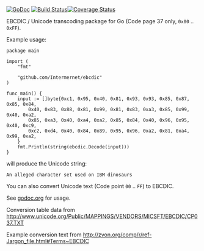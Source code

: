 [![GoDoc](https://godoc.org/github.com/Intermernet/ebcdic?status.png)](https://godoc.org/github.com/Intermernet/ebcdic) [![Build Status](https://drone.io/github.com/Intermernet/ebcdic/status.png)](https://drone.io/github.com/Intermernet/ebcdic/latest)[![Coverage Status](https://coveralls.io/repos/Intermernet/ebcdic/badge.png?branch=master)](https://coveralls.io/r/Intermernet/ebcdic?branch=master)

EBCDIC / Unicode transcoding package for Go (Code page 37 only, `0x00` .. `0xFF`).

Example usage:

    package main
    
    import (
    	"fmt"
    
    	"github.com/Intermernet/ebcdic"
    )

    func main() {
    	input := []byte{0xc1, 0x95, 0x40, 0x81, 0x93, 0x93, 0x85, 0x87, 0x85, 0x84,
    		0x40, 0x83, 0x88, 0x81, 0x99, 0x81, 0x83, 0xa3, 0x85, 0x99, 0x40, 0xa2,
    		0x85, 0xa3, 0x40, 0xa4, 0xa2, 0x85, 0x84, 0x40, 0x96, 0x95, 0x40, 0xc9,
    		0xc2, 0xd4, 0x40, 0x84, 0x89, 0x95, 0x96, 0xa2, 0x81, 0xa4, 0x99, 0xa2,
    	}
    	fmt.Println(string(ebcdic.Decode(input)))
    }

will produce the Unicode string:

`An alleged character set used on IBM dinosaurs`

You can also convert Unicode text (Code point `00` .. `FF`) to EBCDIC.

See [godoc.org](https://godoc.org/github.com/Intermernet/ebcdic) for usage.

Conversion table data from http://www.unicode.org/Public/MAPPINGS/VENDORS/MICSFT/EBCDIC/CP037.TXT

Example conversion text from http://zvon.org/comp/r/ref-Jargon_file.html#Terms~EBCDIC